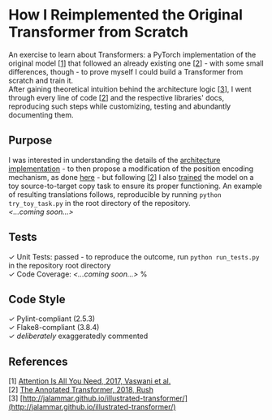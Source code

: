 # How I Reimplemented the Original Transformer from Scratch

An exercise to learn about Transformers: a PyTorch implementation of the original model [[1](https://github.com/MattiaSarti/transformer-from-scratch#references)] that followed an already existing one [[2](https://github.com/MattiaSarti/transformer-from-scratch#references)] - with some small differences, though - to prove myself I could build a Transformer from scratch and train it.\
After gaining theoretical intuition behind the architecture logic [[3](https://github.com/MattiaSarti/transformer-from-scratch#references)], I went through every line of code [[2](https://github.com/MattiaSarti/transformer-from-scratch#references)] and the respective libraries' docs, reproducing such steps while customizing, testing and abundantly documenting them.

## Purpose
I was interested in understanding the details of the [architecture implementation](https://github.com/MattiaSarti/transformer-from-scratch/tree/main/transformer/architecture) - to then propose a modification of the position encoding mechanism, as done [here](https://github.com/MattiaSarti/rethinking-position-encoding-in-transformers) - but following [[2](https://github.com/MattiaSarti/transformer-from-scratch#references)] I also [trained](https://github.com/MattiaSarti/transformer-from-scratch/tree/main/transformer/training_and_inference) the model on a toy source-to-target copy task to ensure its proper functioning. An example of resulting translations follows, reproducible by running ```python try_toy_task.py``` in the root directory of the repository.\
*<...coming soon...>*

## Tests
✓ Unit Tests: passed - to reproduce the outcome, run ```python run_tests.py``` in the repository root directory\
✓ Code Coverage: *<...coming soon...>* %

## Code Style
✓ Pylint-compliant (2.5.3)\
✓ Flake8-compliant (3.8.4)\
✓ *deliberately* exaggeratedly commented

## References
[1] [Attention Is All You Need, 2017, Vaswani et al.](https://arxiv.org/abs/1706.03762)\
[2] [The Annotated Transformer, 2018, Rush](https://www.aclweb.org/anthology/W18-2509/)\
[3] [http://jalammar.github.io/illustrated-transformer/](http://jalammar.github.io/illustrated-transformer/)
